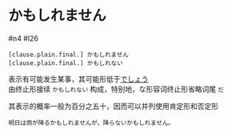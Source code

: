 # かもしれません

 #n4 #l26

```nihongo
[clause.plain.final.] かもしれません
[clause.plain.final.] かもしれない
```

表示有可能发生某事，其可能形低于[でしょう](でしょう.md)  
由终止形接续 `かもしれない` 构成，特别地，な形容词终止形省略词尾 `だ`  

其表示的概率一般为百分之五十，因而可以并列使用肯定形和否定形

```nihongo
明日は雨が降るかもしれませんが，降らないかもしれません。
```

